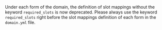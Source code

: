 Under each form of the domain, the definition of slot mappings without the keyword ``required_slots`` is now deprecated. Please always use the 
keyword ``required_slots`` right before the slot mappings definition of each form in the ``domain.yml`` file. 
